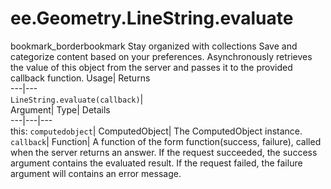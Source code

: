  
#  ee.Geometry.LineString.evaluate 
bookmark_borderbookmark Stay organized with collections  Save and categorize content based on your preferences. 
Asynchronously retrieves the value of this object from the server and passes it to the provided callback function. 
Usage| Returns  
---|---  
`LineString.evaluate(callback)`|   
Argument| Type| Details  
---|---|---  
this: `computedobject`| ComputedObject| The ComputedObject instance.  
`callback`| Function| A function of the form function(success, failure), called when the server returns an answer. If the request succeeded, the success argument contains the evaluated result. If the request failed, the failure argument will contains an error message.  
